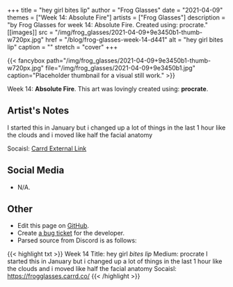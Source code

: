 +++
title =       "hey girl bites lip"
author =      "Frog Glasses"
date =        "2021-04-09"
themes =      ["Week 14: Absolute Fire"]
artists =     ["Frog Glasses"]
description = "by Frog Glasses for week 14: Absolute Fire. Created using: procrate."
[[images]]
      src = "/img/frog_glasses/2021-04-09+9e3450b1-thumb-w720px.jpg"
      href = "/blog/frog-glasses-week-14-d441"
      alt = "hey girl bites lip"
      caption = ""
      stretch = "cover"
+++

{{< fancybox path="/img/frog_glasses/2021-04-09+9e3450b1-thumb-w720px.jpg" file="/img/frog_glasses/2021-04-09+9e3450b1.jpg" caption="Placeholder thumbnail for a visual still work." >}}


Week 14: **Absolute Fire**. This art was lovingly created using: **procrate**.

## Artist's Notes

I started this in  January but i changed up a lot of things in the last 1 hour like the clouds and i moved like half the facial anatomy

Socaisl:  [Carrd External Link](https://frogglasses.carrd.co/)

## Social Media

- N/A.

## Other

- Edit this page on [GitHub](https://github.com/teaminkling/web-refresh/edit/main/content/blog/frog-glasses-week-14-d441.md).
- Create [a bug ticket](https://github.com/teaminkling/web-refresh/issues/new?assignees=&labels=bug&template=problem-report.md&title=) for the developer.
- Parsed source from Discord is as follows:

{{< highlight txt >}}
Week 14
Title: hey girl *bites lip* 
Medium: procrate 
I started this in  January but i changed up a lot of things in the last 1 hour like the clouds and i moved like half the facial anatomy
Socaisl:  https://frogglasses.carrd.co/
{{< /highlight >}}